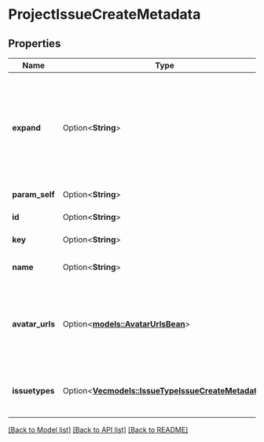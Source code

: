 # ProjectIssueCreateMetadata

## Properties

Name | Type | Description | Notes
------------ | ------------- | ------------- | -------------
**expand** | Option<**String**> | Expand options that include additional project issue create metadata details in the response. | [optional][readonly]
**param_self** | Option<**String**> | The URL of the project. | [optional][readonly]
**id** | Option<**String**> | The ID of the project. | [optional][readonly]
**key** | Option<**String**> | The key of the project. | [optional][readonly]
**name** | Option<**String**> | The name of the project. | [optional][readonly]
**avatar_urls** | Option<[**models::AvatarUrlsBean**](AvatarUrlsBean.md)> | List of the project's avatars, returning the avatar size and associated URL. | [optional][readonly]
**issuetypes** | Option<[**Vec<models::IssueTypeIssueCreateMetadata>**](IssueTypeIssueCreateMetadata.md)> | List of the issue types supported by the project. | [optional][readonly]

[[Back to Model list]](../README.md#documentation-for-models) [[Back to API list]](../README.md#documentation-for-api-endpoints) [[Back to README]](../README.md)


